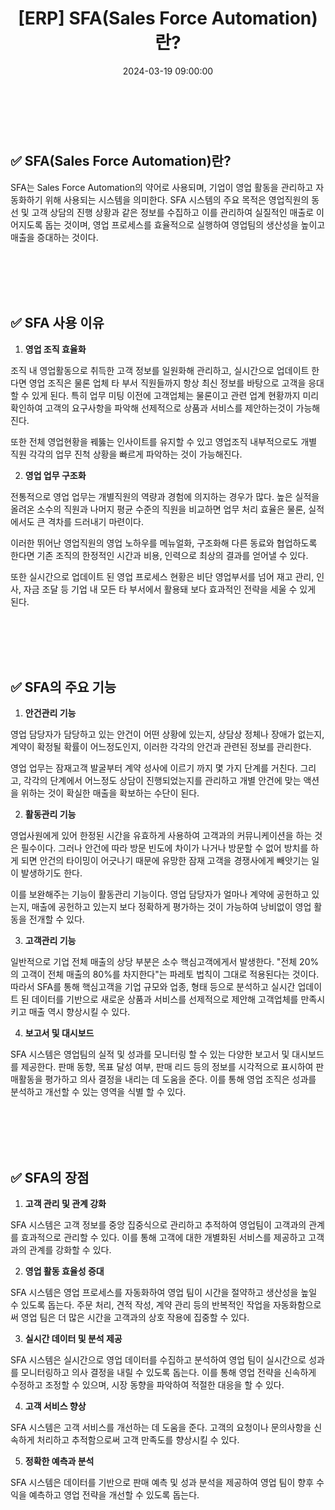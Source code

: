 ﻿---
permalink: /2024-03-19-SFA(Sales Force Automation)란/
published: true
title: "[ERP] SFA(Sales Force Automation)란?"
date: 2024-03-19 09:00:00
toc: true
toc_sticky: true
toc_label: "SFA(Sales Force Automation)란?"
categories:
- ERP
tags:
- ERP
- SFA
---

<br><br>


## ✅ SFA(Sales Force Automation)란?

SFA는 Sales Force Automation의 약어로 사용되며, 기업이 영업 활동을 관리하고 자동화하기 위해 사용되는 시스템을 의미한다. SFA 시스템의 주요 목적은 영업직원의 동선 및 고객 상담의 진행 상황과 같은 정보를 수집하고 이를 관리하여 실질적인 매출로 이어지도록 돕는 것이며, 영업 프로세스를 효율적으로 실행하여 영업팀의 생산성을 높이고 매출을 증대하는 것이다.


<br><br><br><Br>

## ✅ SFA 사용 이유
1. **영업 조직 효율화**
	
조직 내 영업활동으로 취득한 고객 정보를 일원화해 관리하고, 실시간으로 업데이트 한다면 영업 조직은 물론 업체 타 부서 직원들까지 항상 최신 정보를 바탕으로 고객을 응대할 수 있게 된다. 특히 업무 미팅 이전에 고객업체는 물론이고 관련 업계 현황까지 미리 확인하여 고객의 요구사항을 파악해 선제적으로 상품과 서비스를 제안하는것이 가능해진다.

또한 전체 영업현황을 꿰뚫는 인사이트를 유지할 수 있고 영업조직 내부적으로도 개별 직원 각각의 업무 진척 상황을 빠르게 파악하는 것이 가능해진다. 


2. **영업 업무 구조화**

전통적으로 영업 업무는 개별직원의 역량과 경험에 의지하는 경우가 많다. 높은 실적을 올려온 소수의 직원과 나머지 평균 수준의 직원을 비교하면 업무 처리 효율은 물론, 실적에서도 큰 격차를 드러내기 마련이다. 

이러한 뛰어난 영업직원의 영업 노하우를 메뉴얼화, 구조화해 다른 동료와 협업하도록 한다면 기존 조직의 한정적인 시간과 비용, 인력으로 최상의 결과를 얻어낼 수 있다.

또한 실시간으로 업데이트 된 영업 프로세스 현황은 비단 영업부서를 넘어 재고 관리, 인사, 자금 조달 등 기업 내 모든 타 부서에서 활용돼 보다 효과적인 전략을 세울 수 있게 된다. 

<br><br><br><br>

## ✅ SFA의 주요 기능

1. **안건관리 기능**

영업 담당자가 담당하고 있는 안건이 어떤 상황에 있는지, 상담상 정체나 장애가 없는지, 계약이 확정될 확률이 어느정도인지, 이러한 각각의 안건과 관련된 정보를 관리한다.

영업 업무는 잠재고객 발굴부터 계약 성사에 이르기 까지 몇 가지 단계를 거친다. 그리고, 각각의 단계에서 어느정도 상담이 진행되었는지를 관리하고 개별 안건에 맞는 액션을 위하는 것이 확실한 매출을 확보하는 수단이 된다.


2. **활동관리 기능**

영업사원에게 있어 한정된 시간을 유효하게 사용하여 고객과의 커뮤니케이션을 하는 것은 필수이다. 그러나 안건에 따라 방문 빈도에 차이가 나거나 방문할 수 없어 방치를 하게 되면 안건의 타이밍이 어긋나기 때문에 유망한 잠재 고객을 경쟁사에게 빼앗기는 일이 발생하기도 한다.

이를 보완해주는 기능이 활동관리 기능이다. 영업 담당자가 얼마나 계약에 공헌하고 있는지, 매출에 공헌하고 있는지 보다 정확하게 평가하는 것이 가능하여 낭비없이 영업 활동을 전개할 수 있다.

3. **고객관리 기능**

일반적으로 기업 전체 매출의 상당 부분은 소수 핵심고객에게서 발생한다. "전체 20%의 고객이 전체 매출의 80%를 차지한다"는 파레토 법칙이 그대로 적용된다는 것이다. 따라서 SFA를 통해 핵심고객을 기업 규모와 업종, 형태 등으로 분석하고 실시간 업데이트 된 데이터를 기반으로 새로운 상품과 서비스를 선제적으로 제안해 고객업체를 만족시키고 매출 역시 향상시킬 수 있다.

4. **보고서 및 대시보드**

SFA 시스템은 영업팀의 실적 및 성과를 모니터링 할 수 있는 다양한 보고서 및 대시보드를 제공한다. 판매 동향, 목표 달성 여부, 판매 리드 등의 정보를 시각적으로 표시하여 판매활동을 평가하고 의사 결정을 내리는 데 도움을 준다. 이를 통해 영업 조직은 성과를 분석하고 개선할 수 있는 영역을 식별 할 수 있다.

<br><br><br><br>

## ✅ SFA의 장점

1. **고객 관리 및 관계 강화**

SFA 시스템은 고객 정보를 중앙 집중식으로 관리하고 추적하여 영업팀이 고객과의 관계를 효과적으로 관리할 수 있다. 이를 통해 고객에 대한 개별화된 서비스를 제공하고 고객과의 관계를 강화할 수 있다.
	
2. **영업 활동 효율성 증대**

SFA 시스템은 영업 프로세스를 자동화하여 영업 팀이 시간을 절약하고 생산성을 높일 수 있도록 돕는다. 주문 처리, 견적 작성, 계약 관리 등의 반복적인 작업을 자동화함으로써 영업 팀은 더 많은 시간을 고객과의 상호 작용에 집중할 수 있다.


3. **실시간 데이터 및 분석 제공**

SFA 시스템은 실시간으로 영업 데이터를 수집하고 분석하여 영업 팀이 실시간으로 성과를 모니터링하고 의사 결정을 내릴 수 있도록 돕는다. 이를 통해 영업 전략을 신속하게 수정하고 조정할 수 있으며, 시장 동향을 파악하여 적절한 대응을 할 수 있다.


4. **고객 서비스 향상**

SFA 시스템은 고객 서비스를 개선하는 데 도움을 준다. 고객의 요청이나 문의사항을 신속하게 처리하고 추적함으로써 고객 만족도를 향상시킬 수 있다.


5. **정확한 예측과 분석**

SFA 시스템은 데이터를 기반으로 판매 예측 및 성과 분석을 제공하여 영업 팀이 향후 수익을 예측하고 영업 전략을 개선할 수 있도록 돕는다.
	
